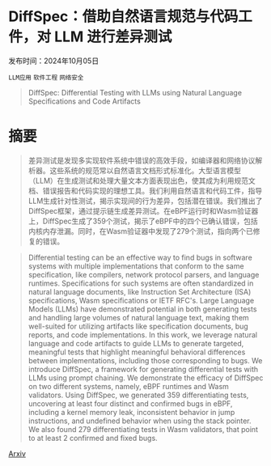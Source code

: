 # DiffSpec：借助自然语言规范与代码工件，对 LLM 进行差异测试

发布时间：2024年10月05日

`LLM应用` `软件工程` `网络安全`

> DiffSpec: Differential Testing with LLMs using Natural Language Specifications and Code Artifacts

# 摘要

> 差异测试是发现多实现软件系统中错误的高效手段，如编译器和网络协议解析器。这些系统的规范常以自然语言文档形式标准化。大型语言模型（LLM）在生成测试和处理大量文本方面表现出色，使其成为利用规范文档、错误报告和代码实现的理想工具。我们利用自然语言和代码工件，指导LLM生成针对性测试，揭示实现间的行为差异，包括潜在错误。我们推出了DiffSpec框架，通过提示链生成差异测试。在eBPF运行时和Wasm验证器上，DiffSpec生成了359个测试，揭示了eBPF中的四个已确认错误，包括内核内存泄漏。同时，在Wasm验证器中发现了279个测试，指向两个已修复的错误。

> Differential testing can be an effective way to find bugs in software systems with multiple implementations that conform to the same specification, like compilers, network protocol parsers, and language runtimes. Specifications for such systems are often standardized in natural language documents, like Instruction Set Architecture (ISA) specifications, Wasm specifications or IETF RFC's. Large Language Models (LLMs) have demonstrated potential in both generating tests and handling large volumes of natural language text, making them well-suited for utilizing artifacts like specification documents, bug reports, and code implementations. In this work, we leverage natural language and code artifacts to guide LLMs to generate targeted, meaningful tests that highlight meaningful behavioral differences between implementations, including those corresponding to bugs. We introduce DiffSpec, a framework for generating differential tests with LLMs using prompt chaining. We demonstrate the efficacy of DiffSpec on two different systems, namely, eBPF runtimes and Wasm validators. Using DiffSpec, we generated 359 differentiating tests, uncovering at least four distinct and confirmed bugs in eBPF, including a kernel memory leak, inconsistent behavior in jump instructions, and undefined behavior when using the stack pointer. We also found 279 differentiating tests in Wasm validators, that point to at least 2 confirmed and fixed bugs.

[Arxiv](https://arxiv.org/abs/2410.04249)
